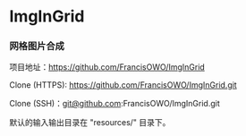 # ImgInGrid

### 网格图片合成

项目地址：https://github.com/FrancisOWO/ImgInGrid

Clone (HTTPS): https://github.com/FrancisOWO/ImgInGrid.git

Clone (SSH)：git@github.com:FrancisOWO/ImgInGrid.git

默认的输入输出目录在 "resources/" 目录下。

